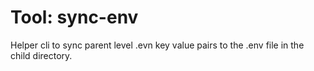 # Tool: sync-env

Helper cli to sync parent level .evn key value pairs to the .env file in the child directory.
